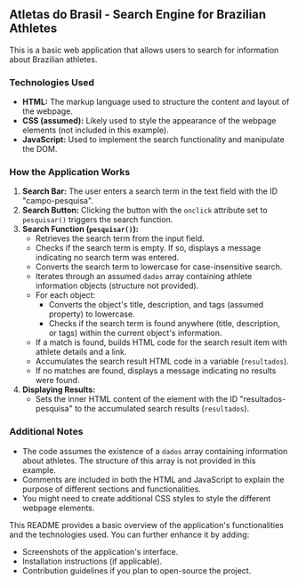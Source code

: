## Atletas do Brasil - Search Engine for Brazilian Athletes

This is a basic web application that allows users to search for information about Brazilian athletes.

### Technologies Used

* **HTML:** The markup language used to structure the content and layout of the webpage.
* **CSS (assumed):** Likely used to style the appearance of the webpage elements (not included in this example).
* **JavaScript:** Used to implement the search functionality and manipulate the DOM.

### How the Application Works

1. **Search Bar:** The user enters a search term in the text field with the ID "campo-pesquisa".
2. **Search Button:** Clicking the button with the `onclick` attribute set to `pesquisar()` triggers the search function.
3. **Search Function (`pesquisar()`):**
    * Retrieves the search term from the input field.
    * Checks if the search term is empty. If so, displays a message indicating no search term was entered.
    * Converts the search term to lowercase for case-insensitive search.
    * Iterates through an assumed `dados` array containing athlete information objects (structure not provided).
    * For each object:
        * Converts the object's title, description, and tags (assumed property) to lowercase.
        * Checks if the search term is found anywhere (title, description, or tags) within the current object's information.
    * If a match is found, builds HTML code for the search result item with athlete details and a link.
    * Accumulates the search result HTML code in a variable (`resultados`).
    * If no matches are found, displays a message indicating no results were found.
4. **Displaying Results:**
    * Sets the inner HTML content of the element with the ID "resultados-pesquisa" to the accumulated search results (`resultados`).

### Additional Notes

* The code assumes the existence of a `dados` array containing information about athletes. The structure of this array is not provided in this example.
* Comments are included in both the HTML and JavaScript to explain the purpose of different sections and functionalities.
* You might need to create additional CSS styles to style the different webpage elements.


This README provides a basic overview of the application's functionalities and the technologies used. You can further enhance it by adding:

* Screenshots of the application's interface.
* Installation instructions (if applicable).
* Contribution guidelines if you plan to open-source the project.
